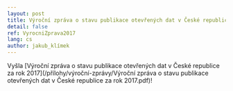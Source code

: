 ```yaml
---
layout: post
title: Výroční zpráva o stavu publikace otevřených dat v České republice za rok 2017
detail: false
ref: VyrocniZprava2017
lang: cs
author: jakub_klímek
---
```


Vyšla [Výroční zpráva o stavu publikace otevřených dat v České republice za rok 2017](/přílohy/výroční-zprávy/Výroční zpráva o stavu publikace otevřených dat v České republice za rok 2017.pdf)!